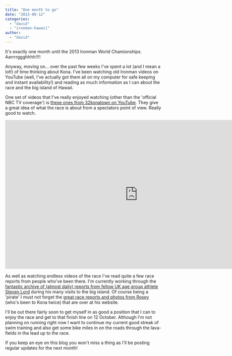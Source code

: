 ```yaml
---
title: "One month to go"
date: "2013-09-12"
categories: 
  - "david"
  - "ironman-hawaii"
author: 
  - "david"
---
```


It's exactly one month until the 2013 Ironman World Chamionships. Aarrrrggghhhh!!!!

Anyway, moving on... over the past few weeks I've spent a lot (and I mean a lot!) of time thinking about Kona. I've been watching old Ironman videos on YouTube (well, I've actually got them all on my computer for safe keeping and instant availability!) and reading as much information as I can about the race and the big island of Hawaii.

One set of videos that I've really enjoyed watching (other than the 'official NBC TV coverage') is [these ones from 32konatown on YouTube](http://www.youtube.com/playlist?list=PLz-D4iPLxH0klUPSYDFpTT8ELtd0tBMmc). They give a great idea of what the race is about from a spectators point of view. Really good to watch.

<iframe width="853" height="480" src="http://www.youtube.com/embed/videoseries?list=PLz-D4iPLxH0klUPSYDFpTT8ELtd0tBMmc" frameborder="0" allowfullscreen></iframe>

As well as watching endless videos of the race I've read quite a few race reports from people who've been there. I'm currently working through the [fantastic archive of (almost daily) reports from fellow UK age group athlete Steven Lord](http://www.stevenlord.me.uk/STL/Blog/files/category-kona.php) during his many visits to the big island. Of course being a 'pirate' I must not forget the [great race reports and photos from Rosey](http://ironrosey.com/) (who's been to Kona twice) that are over at his website.

I'll be out there fairly soon to get myself in as good a position that I can to enjoy the race and get to that finish line on 12 October. Although I'm not planning on running right now I want to continue my current good streak of swim training and also get some bike miles in on the roads through the lava-fields in the lead up to the race.

If you keep an eye on this blog you won't miss a thing as I'll be posting regular updates for the next month!
